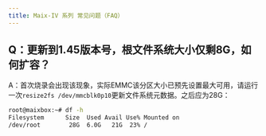 ```yaml
---
title: Maix-IV 系列 常见问题（FAQ）
---
```


## Q：更新到1.45版本号，根文件系统大小仅剩8G，如何扩容？

A：首次烧录会出现该现象，实际EMMC该分区大小已预先设置最大可用，请运行一次`resize2fs /dev/mmcblk0p10`更新文件系统元数据。之后应为28G：
```bash
root@maixbox:~# df -h
Filesystem      Size  Used Avail Use% Mounted on
/dev/root        28G  6.0G   21G  23% /
```